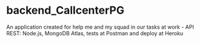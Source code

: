 # backend_CallcenterPG
An application created for help me and my squad in our tasks at work - API REST: Node.js, MongoDB Atlas, tests at Postman and deploy at Heroku

